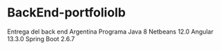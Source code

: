 # BackEnd-portfoliolb
Entrega del back end Argentina Programa
Java 8
Netbeans 12.0
Angular 13.3.0
Spring Boot 2.6.7
